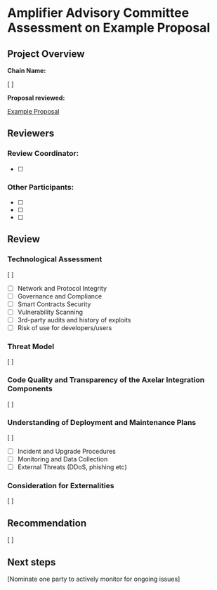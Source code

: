 # Amplifier Advisory Committee Assessment on Example Proposal

## Project Overview

**Chain Name:** 

[ ]

**Proposal reviewed:**

[Example Proposal](PROPOSAL.md)

## Reviewers

### Review Coordinator: 
- [ ]

### Other Participants: 
- [ ]
- [ ]
- [ ]


## Review

### Technological Assessment
[ ]
- [ ] Network and Protocol Integrity
- [ ] Governance and Compliance
- [ ] Smart Contracts Security
- [ ] Vulnerability Scanning
- [ ] 3rd-party audits and history of exploits
- [ ] Risk of use for developers/users

### Threat Model
[ ]

### Code Quality and Transparency of the Axelar Integration Components
[ ]

### Understanding of Deployment and Maintenance Plans
[ ]
- [ ] Incident and Upgrade Procedures
- [ ] Monitoring and Data Collection
- [ ] External Threats (DDoS, phishing etc) 

### Consideration for Externalities
[ ]

## Recommendation
[ ]

## Next steps

[Nominate one party to actively monitor for ongoing issues]
